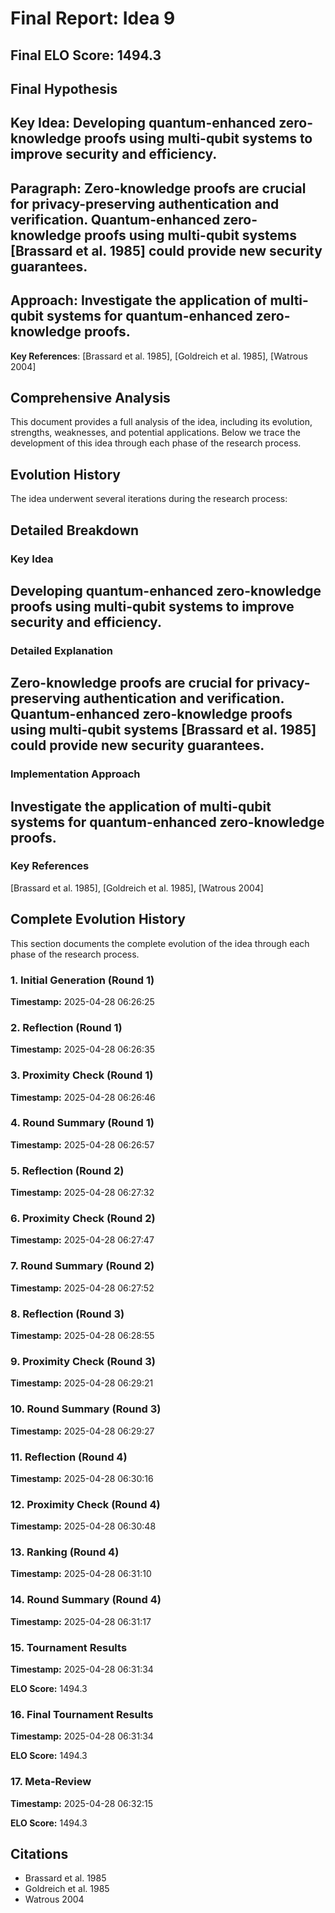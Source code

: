 # Final Report: Idea 9

## Final ELO Score: 1494.3

## Final Hypothesis

**Key Idea**: Developing quantum-enhanced zero-knowledge proofs using multi-qubit systems to improve security and efficiency.
-

**Paragraph**: Zero-knowledge proofs are crucial for privacy-preserving authentication and verification. Quantum-enhanced zero-knowledge proofs using multi-qubit systems [Brassard et al. 1985] could provide new security guarantees.
-

**Approach**: Investigate the application of multi-qubit systems for quantum-enhanced zero-knowledge proofs.
-

**Key References**: [Brassard et al. 1985], [Goldreich et al. 1985], [Watrous 2004]

## Comprehensive Analysis

This document provides a full analysis of the idea, including its evolution, strengths, weaknesses, and potential applications. Below we trace the development of this idea through each phase of the research process.

## Evolution History

The idea underwent several iterations during the research process:

## Detailed Breakdown

### Key Idea

Developing quantum-enhanced zero-knowledge proofs using multi-qubit systems to improve security and efficiency.
-

### Detailed Explanation

Zero-knowledge proofs are crucial for privacy-preserving authentication and verification. Quantum-enhanced zero-knowledge proofs using multi-qubit systems [Brassard et al. 1985] could provide new security guarantees.
-

### Implementation Approach

Investigate the application of multi-qubit systems for quantum-enhanced zero-knowledge proofs.
-

### Key References

[Brassard et al. 1985], [Goldreich et al. 1985], [Watrous 2004]

## Complete Evolution History

This section documents the complete evolution of the idea through each phase of the research process.

### 1. Initial Generation (Round 1)
**Timestamp:** 2025-04-28 06:26:25



### 2. Reflection (Round 1)
**Timestamp:** 2025-04-28 06:26:35



### 3. Proximity Check (Round 1)
**Timestamp:** 2025-04-28 06:26:46



### 4. Round Summary (Round 1)
**Timestamp:** 2025-04-28 06:26:57



### 5. Reflection (Round 2)
**Timestamp:** 2025-04-28 06:27:32



### 6. Proximity Check (Round 2)
**Timestamp:** 2025-04-28 06:27:47



### 7. Round Summary (Round 2)
**Timestamp:** 2025-04-28 06:27:52



### 8. Reflection (Round 3)
**Timestamp:** 2025-04-28 06:28:55



### 9. Proximity Check (Round 3)
**Timestamp:** 2025-04-28 06:29:21



### 10. Round Summary (Round 3)
**Timestamp:** 2025-04-28 06:29:27



### 11. Reflection (Round 4)
**Timestamp:** 2025-04-28 06:30:16



### 12. Proximity Check (Round 4)
**Timestamp:** 2025-04-28 06:30:48



### 13. Ranking (Round 4)
**Timestamp:** 2025-04-28 06:31:10



### 14. Round Summary (Round 4)
**Timestamp:** 2025-04-28 06:31:17



### 15. Tournament Results
**Timestamp:** 2025-04-28 06:31:34

**ELO Score:** 1494.3



### 16. Final Tournament Results
**Timestamp:** 2025-04-28 06:31:34

**ELO Score:** 1494.3



### 17. Meta-Review
**Timestamp:** 2025-04-28 06:32:15

**ELO Score:** 1494.3



## Citations

- Brassard et al. 1985
- Goldreich et al. 1985
- Watrous 2004

